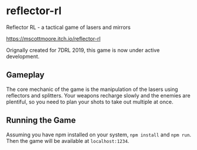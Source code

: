# reflector-rl
Reflector RL - a tactical game of lasers and mirrors

https://mscottmoore.itch.io/reflector-rl

Orignally created for 7DRL 2019, this game is now under active development.

## Gameplay

The core mechanic of the game is the manipulation of the lasers using reflectors and splitters. Your weapons recharge slowly and the enemies are plentiful, so you need to plan your shots to take out multiple at once.

## Running the Game

Assuming you have npm installed on your system, `npm install` and `npm run`. Then the game will be available at `localhost:1234`.
